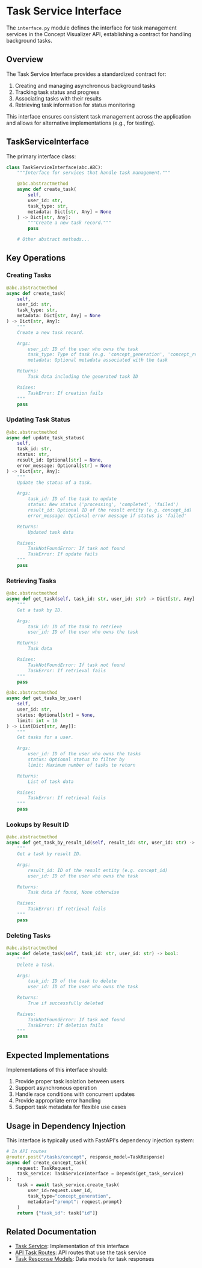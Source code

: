 # Task Service Interface

The `interface.py` module defines the interface for task management services in the Concept Visualizer API, establishing a contract for handling background tasks.

## Overview

The Task Service Interface provides a standardized contract for:

1. Creating and managing asynchronous background tasks
2. Tracking task status and progress
3. Associating tasks with their results
4. Retrieving task information for status monitoring

This interface ensures consistent task management across the application and allows for alternative implementations (e.g., for testing).

## TaskServiceInterface

The primary interface class:

```python
class TaskServiceInterface(abc.ABC):
    """Interface for services that handle task management."""

    @abc.abstractmethod
    async def create_task(
        self,
        user_id: str,
        task_type: str,
        metadata: Dict[str, Any] = None
    ) -> Dict[str, Any]:
        """Create a new task record."""
        pass

    # Other abstract methods...
```

## Key Operations

### Creating Tasks

```python
@abc.abstractmethod
async def create_task(
    self,
    user_id: str,
    task_type: str,
    metadata: Dict[str, Any] = None
) -> Dict[str, Any]:
    """
    Create a new task record.

    Args:
        user_id: ID of the user who owns the task
        task_type: Type of task (e.g. 'concept_generation', 'concept_refinement')
        metadata: Optional metadata associated with the task

    Returns:
        Task data including the generated task ID

    Raises:
        TaskError: If creation fails
    """
    pass
```

### Updating Task Status

```python
@abc.abstractmethod
async def update_task_status(
    self,
    task_id: str,
    status: str,
    result_id: Optional[str] = None,
    error_message: Optional[str] = None
) -> Dict[str, Any]:
    """
    Update the status of a task.

    Args:
        task_id: ID of the task to update
        status: New status ('processing', 'completed', 'failed')
        result_id: Optional ID of the result entity (e.g. concept_id)
        error_message: Optional error message if status is 'failed'

    Returns:
        Updated task data

    Raises:
        TaskNotFoundError: If task not found
        TaskError: If update fails
    """
    pass
```

### Retrieving Tasks

```python
@abc.abstractmethod
async def get_task(self, task_id: str, user_id: str) -> Dict[str, Any]:
    """
    Get a task by ID.

    Args:
        task_id: ID of the task to retrieve
        user_id: ID of the user who owns the task

    Returns:
        Task data

    Raises:
        TaskNotFoundError: If task not found
        TaskError: If retrieval fails
    """
    pass
```

```python
@abc.abstractmethod
async def get_tasks_by_user(
    self,
    user_id: str,
    status: Optional[str] = None,
    limit: int = 10
) -> List[Dict[str, Any]]:
    """
    Get tasks for a user.

    Args:
        user_id: ID of the user who owns the tasks
        status: Optional status to filter by
        limit: Maximum number of tasks to return

    Returns:
        List of task data

    Raises:
        TaskError: If retrieval fails
    """
    pass
```

### Lookups by Result ID

```python
@abc.abstractmethod
async def get_task_by_result_id(self, result_id: str, user_id: str) -> Optional[Dict[str, Any]]:
    """
    Get a task by result ID.

    Args:
        result_id: ID of the result entity (e.g. concept_id)
        user_id: ID of the user who owns the task

    Returns:
        Task data if found, None otherwise

    Raises:
        TaskError: If retrieval fails
    """
    pass
```

### Deleting Tasks

```python
@abc.abstractmethod
async def delete_task(self, task_id: str, user_id: str) -> bool:
    """
    Delete a task.

    Args:
        task_id: ID of the task to delete
        user_id: ID of the user who owns the task

    Returns:
        True if successfully deleted

    Raises:
        TaskNotFoundError: If task not found
        TaskError: If deletion fails
    """
    pass
```

## Expected Implementations

Implementations of this interface should:

1. Provide proper task isolation between users
2. Support asynchronous operation
3. Handle race conditions with concurrent updates
4. Provide appropriate error handling
5. Support task metadata for flexible use cases

## Usage in Dependency Injection

This interface is typically used with FastAPI's dependency injection system:

```python
# In API routes
@router.post("/tasks/concept", response_model=TaskResponse)
async def create_concept_task(
    request: TaskRequest,
    task_service: TaskServiceInterface = Depends(get_task_service)
):
    task = await task_service.create_task(
        user_id=request.user_id,
        task_type="concept_generation",
        metadata={"prompt": request.prompt}
    )
    return {"task_id": task["id"]}
```

## Related Documentation

- [Task Service](service.md): Implementation of this interface
- [API Task Routes](../../api/routes/task/routes.md): API routes that use the task service
- [Task Response Models](../../models/task/response.md): Data models for task responses
